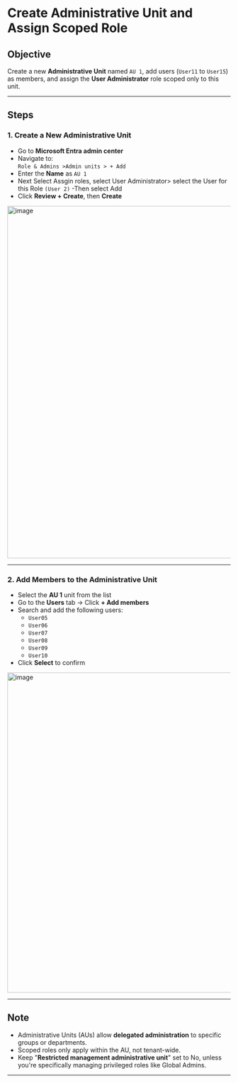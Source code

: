 # Create Administrative Unit and Assign Scoped Role

## Objective
Create a new **Administrative Unit** named `AU 1`, add users (`User11` to `User15`) as members, and assign the **User Administrator** role scoped only to this unit.

---

## Steps

### 1. Create a New Administrative Unit

- Go to **Microsoft Entra admin center**
- Navigate to:  
  `Role & Admins >Admin units > + Add`
- Enter the **Name** as `AU 1`
- Next Select Assgin roles, select User Administrator> select the User for this Role `(User 2)`
-Then select Add
- Click **Review + Create**, then **Create**
<img width="856" height="796" alt="image" src="https://github.com/user-attachments/assets/2cdbedb9-feea-4f7d-92be-10d6cbc2be52" />

---

### 2. Add Members to the Administrative Unit

- Select the **AU 1** unit from the list
- Go to the **Users** tab → Click **+ Add members**
- Search and add the following users:
  - `User05`
  - `User06`
  - `User07`
  - `User08`
  - `User09`
  - `User10`
- Click **Select** to confirm
  
<img width="1595" height="723" alt="image" src="https://github.com/user-attachments/assets/63527564-af41-45a6-9903-c1184eedd2ff" />

---

## Note

- Administrative Units (AUs) allow **delegated administration** to specific groups or departments.
- Scoped roles only apply within the AU, not tenant-wide.
- Keep "**Restricted management administrative unit**" set to No, unless you're specifically managing privileged roles like Global Admins. 
---
